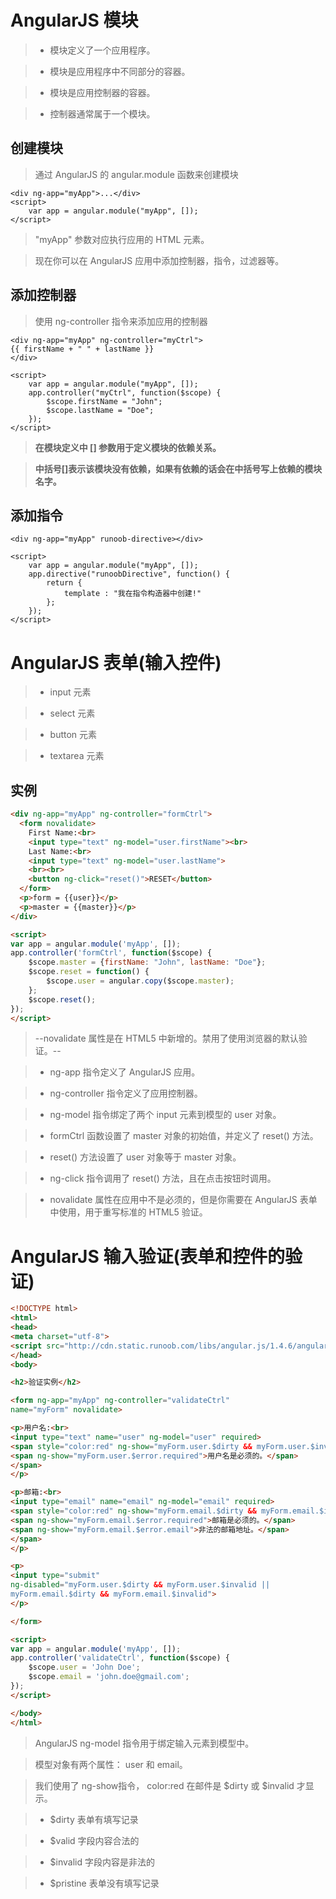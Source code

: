 ﻿# AngularJS 模块

> - 模块定义了一个应用程序。

> - 模块是应用程序中不同部分的容器。

> - 模块是应用控制器的容器。

> - 控制器通常属于一个模块。

## 创建模块

> 通过 AngularJS 的 angular.module 函数来创建模块

```script
<div ng-app="myApp">...</div>
<script>
	var app = angular.module("myApp", []); 
</script>
```

> "myApp" 参数对应执行应用的 HTML 元素。

> 现在你可以在 AngularJS 应用中添加控制器，指令，过滤器等。

## 添加控制器

> 使用 ng-controller 指令来添加应用的控制器

```script
<div ng-app="myApp" ng-controller="myCtrl">
{{ firstName + " " + lastName }}
</div>

<script>
	var app = angular.module("myApp", []);
	app.controller("myCtrl", function($scope) {
		$scope.firstName = "John";
		$scope.lastName = "Doe";
	});
</script>
```

> __在模块定义中 [] 参数用于定义模块的依赖关系。__

> __中括号[]表示该模块没有依赖，如果有依赖的话会在中括号写上依赖的模块名字。__


## 添加指令

```script
<div ng-app="myApp" runoob-directive></div>

<script>
	var app = angular.module("myApp", []);
	app.directive("runoobDirective", function() {
		return {
			template : "我在指令构造器中创建!"
		};
	});
</script>
```

# AngularJS 表单(输入控件)

> - input 元素

> - select 元素

> - button 元素

> - textarea 元素

## 实例

```html
<div ng-app="myApp" ng-controller="formCtrl">
  <form novalidate>
    First Name:<br>
    <input type="text" ng-model="user.firstName"><br>
    Last Name:<br>
    <input type="text" ng-model="user.lastName">
    <br><br>
    <button ng-click="reset()">RESET</button>
  </form>
  <p>form = {{user}}</p>
  <p>master = {{master}}</p>
</div>

<script>
var app = angular.module('myApp', []);
app.controller('formCtrl', function($scope) {
    $scope.master = {firstName: "John", lastName: "Doe"};
    $scope.reset = function() {
        $scope.user = angular.copy($scope.master);
    };
    $scope.reset();
});
</script>
```
> --novalidate 属性是在 HTML5 中新增的。禁用了使用浏览器的默认验证。--

> - ng-app 指令定义了 AngularJS 应用。

> - ng-controller 指令定义了应用控制器。

> - ng-model 指令绑定了两个 input 元素到模型的 user 对象。

> - formCtrl 函数设置了 master 对象的初始值，并定义了 reset() 方法。

> - reset() 方法设置了 user 对象等于 master 对象。

> - ng-click 指令调用了 reset() 方法，且在点击按钮时调用。

> - novalidate 属性在应用中不是必须的，但是你需要在 AngularJS 表单中使用，用于重写标准的 HTML5 验证。

# AngularJS 输入验证(表单和控件的验证)

```html
<!DOCTYPE html>
<html>
<head>
<meta charset="utf-8">
<script src="http://cdn.static.runoob.com/libs/angular.js/1.4.6/angular.min.js"></script>
</head>
<body>

<h2>验证实例</h2>

<form ng-app="myApp" ng-controller="validateCtrl" 
name="myForm" novalidate>

<p>用户名:<br>
<input type="text" name="user" ng-model="user" required>
<span style="color:red" ng-show="myForm.user.$dirty && myForm.user.$invalid">
<span ng-show="myForm.user.$error.required">用户名是必须的。</span>
</span>
</p>

<p>邮箱:<br>
<input type="email" name="email" ng-model="email" required>
<span style="color:red" ng-show="myForm.email.$dirty && myForm.email.$invalid">
<span ng-show="myForm.email.$error.required">邮箱是必须的。</span>
<span ng-show="myForm.email.$error.email">非法的邮箱地址。</span>
</span>
</p>

<p>
<input type="submit"
ng-disabled="myForm.user.$dirty && myForm.user.$invalid ||  
myForm.email.$dirty && myForm.email.$invalid">
</p>

</form>

<script>
var app = angular.module('myApp', []);
app.controller('validateCtrl', function($scope) {
    $scope.user = 'John Doe';
    $scope.email = 'john.doe@gmail.com';
});
</script>

</body>
</html>
```
> AngularJS ng-model 指令用于绑定输入元素到模型中。

> 模型对象有两个属性： user 和 email。

> 我们使用了 ng-show指令， color:red 在邮件是 $dirty 或 $invalid 才显示。

> - $dirty	表单有填写记录

> - $valid	字段内容合法的

> - $invalid	字段内容是非法的

> - $pristine	表单没有填写记录